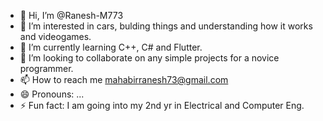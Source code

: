 - 👋 Hi, I’m @Ranesh-M773
- 👀 I’m interested in cars, bulding things and understanding how it works and videogames.
- 🌱 I’m currently learning C++, C# and Flutter.
- 💞️ I’m looking to collaborate on any simple projects for a novice programmer.
- 📫 How to reach me mahabirranesh73@gmail.com
- 😄 Pronouns: ...
- ⚡ Fun fact: I am going into my 2nd yr in Electrical and Computer Eng.

<!---
Ranesh-M773/Ranesh-M773 is a ✨ special ✨ repository because its `README.md` (this file) appears on your GitHub profile.
You can click the Preview link to take a look at your changes.
--->
